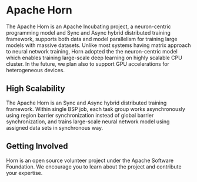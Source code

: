 # Apache Horn

The Apache Horn is an Apache Incubating project, a neuron-centric programming model and Sync and Async hybrid distributed training framework, supports both data and model parallelism for training large models with massive datasets. Unlike most systems having matrix approach to neural network training, Horn adopted the the neuron-centric model which enables training large-scale deep learning on highly scalable CPU cluster. In the future, we plan also to support GPU accelerations for heterogeneous devices.

## High Scalability

The Apache Horn is an Sync and Async hybrid distributed training framework. Within single BSP job, each task group works asynchronously using region barrier synchronization instead of global barrier synchronization, and trains large-scale neural network model using assigned data sets in synchronous way.

## Getting Involved

Horn is an open source volunteer project under the Apache Software Foundation. We encourage you to learn about the project and contribute your expertise.

